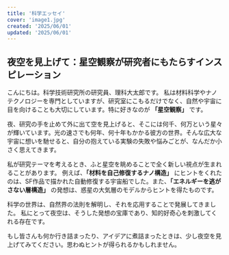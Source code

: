 ```yaml
---
title: '科学エッセイ'
cover: 'image1.jpg'
created: '2025/06/01'
updated: '2025/06/01'
---
```


## 夜空を見上げて：星空観察が研究者にもたらすインスピレーション

こんにちは。科学技術研究所の研究員、理科大太郎です。
私は材料科学やナノテクノロジーを専門としていますが、研究室にこもるだけでなく、自然や宇宙に目を向けることも大切にしています。特に好きなのが **「星空観察」** です。

夜、研究の手を止めて外に出て空を見上げると、そこには何千、何万という星々が輝いています。光の速さでも何年、何十年もかかる彼方の世界。そんな広大な宇宙に想いを馳せると、自分の抱えている実験の失敗や悩みごとが、なんだか小さく思えてきます。

私が研究テーマを考えるとき、ふと星空を眺めることで全く新しい視点が生まれることがあります。
例えば、**「材料を自己修復するナノ構造」** にヒントをくれたのは、SF作品で描かれた自動修復する宇宙船でした。また、**「エネルギーを逃がさない層構造」** の発想は、惑星の大気層のモデルからヒントを得たものです。

科学の世界は、自然界の法則を解明し、それを応用することで発展してきました。
私にとって夜空は、そうした発想の宝庫であり、知的好奇心を刺激してくれる存在です。

もし皆さんも何か行き詰まったり、アイデアに煮詰まったときは、少し夜空を見上げてみてください。思わぬヒントが得られるかもしれません。